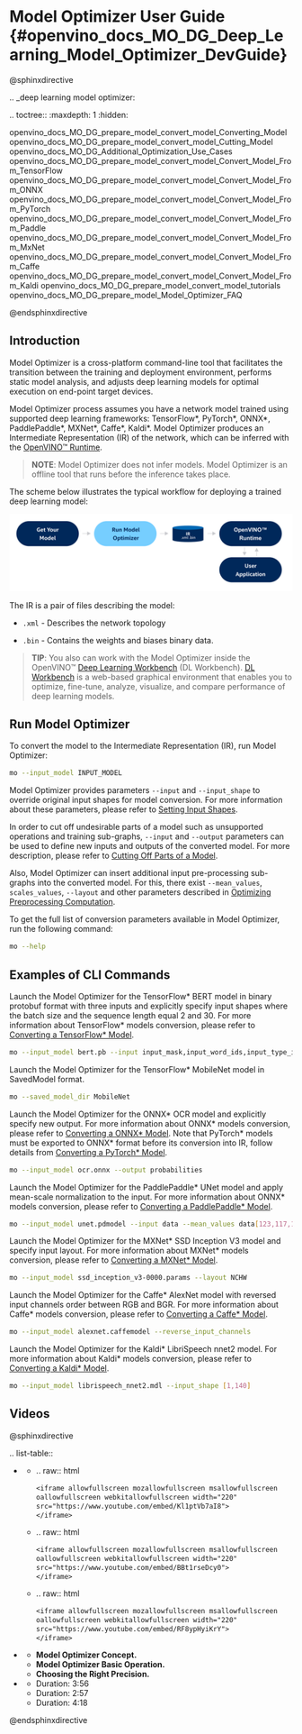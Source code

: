 # Model Optimizer User Guide {#openvino_docs_MO_DG_Deep_Learning_Model_Optimizer_DevGuide}

@sphinxdirective

.. _deep learning model optimizer:

.. toctree::
   :maxdepth: 1
   :hidden:

   openvino_docs_MO_DG_prepare_model_convert_model_Converting_Model
   openvino_docs_MO_DG_prepare_model_convert_model_Cutting_Model
   openvino_docs_MO_DG_Additional_Optimization_Use_Cases
   openvino_docs_MO_DG_prepare_model_convert_model_Convert_Model_From_TensorFlow
   openvino_docs_MO_DG_prepare_model_convert_model_Convert_Model_From_ONNX
   openvino_docs_MO_DG_prepare_model_convert_model_Convert_Model_From_PyTorch
   openvino_docs_MO_DG_prepare_model_convert_model_Convert_Model_From_Paddle
   openvino_docs_MO_DG_prepare_model_convert_model_Convert_Model_From_MxNet
   openvino_docs_MO_DG_prepare_model_convert_model_Convert_Model_From_Caffe
   openvino_docs_MO_DG_prepare_model_convert_model_Convert_Model_From_Kaldi
   openvino_docs_MO_DG_prepare_model_convert_model_tutorials
   openvino_docs_MO_DG_prepare_model_Model_Optimizer_FAQ

@endsphinxdirective

## Introduction

Model Optimizer is a cross-platform command-line tool that facilitates the transition between the training and deployment environment, performs static model analysis, and adjusts deep learning models for optimal execution on end-point target devices.

Model Optimizer process assumes you have a network model trained using supported deep learning frameworks: TensorFlow*, PyTorch*, ONNX*, PaddlePaddle*, MXNet*, Caffe*, Kaldi*. Model Optimizer produces an Intermediate Representation (IR) of the network, which can be inferred with the [OpenVINO™ Runtime](../OV_Runtime_UG/openvino_intro.md).

> **NOTE**: Model Optimizer does not infer models. Model Optimizer is an offline tool that runs before the inference takes place.

The scheme below illustrates the typical workflow for deploying a trained deep learning model:

![](img/BASIC_FLOW_MO_simplified.svg)

The IR is a pair of files describing the model:

*  <code>.xml</code> - Describes the network topology

*  <code>.bin</code> - Contains the weights and biases binary data.

> **TIP**: You also can work with the Model Optimizer inside the OpenVINO™ [Deep Learning Workbench](https://docs.openvino.ai/latest/workbench_docs_Workbench_DG_Introduction.html) (DL Workbench).
> [DL Workbench](https://docs.openvino.ai/latest/workbench_docs_Workbench_DG_Introduction.html) is a web-based graphical environment that enables you to optimize, fine-tune, analyze, visualize, and compare performance of deep learning models.

## Run Model Optimizer

To convert the model to the Intermediate Representation (IR), run Model Optimizer:

```sh
mo --input_model INPUT_MODEL
```

Model Optimizer provides parameters `--input` and `--input_shape` to override original input shapes for model conversion.
For more information about these parameters, please refer to [Setting Input Shapes](prepare_model/convert_model/Converting_Model.md).

In order to cut off undesirable parts of a model such as unsupported operations and training sub-graphs,
`--input` and `--output` parameters can be used to define new inputs and outputs of the converted model.
For more description, please refer to [Cutting Off Parts of a Model](prepare_model/convert_model/Cutting_Model.md).

Also, Model Optimizer can insert additional input pre-processing sub-graphs into the converted model.
For this, there exist `--mean_values`, `scales_values`, `--layout` and other parameters described
in [Optimizing Preprocessing Computation](prepare_model/Additional_Optimizations.md).

To get the full list of conversion parameters available in Model Optimizer, run the following command:

```sh
mo --help
```

## Examples of CLI Commands

Launch the Model Optimizer for the TensorFlow* BERT model in binary protobuf format with three inputs and explicitly specify input shapes
where the batch size and the sequence length equal 2 and 30. For more information about TensorFlow* models conversion,
please refer to [Converting a TensorFlow* Model](prepare_model/convert_model/Convert_Model_From_TensorFlow.md).

```sh
mo --input_model bert.pb --input input_mask,input_word_ids,input_type_ids --input_shape [2,30],[2,30],[2,30]
```

Launch the Model Optimizer for the TensorFlow* MobileNet model in SavedModel format.

```sh
mo --saved_model_dir MobileNet
```

Launch the Model Optimizer for the ONNX* OCR model and explicitly specify new output. For more information about ONNX* models conversion,
please refer to [Converting a ONNX* Model](prepare_model/convert_model/Convert_Model_From_ONNX.md).
Note that PyTorch* models must be exported to ONNX* format before its conversion into IR,
follow details from [Converting a PyTorch* Model](prepare_model/convert_model/Convert_Model_From_PyTorch.md).

```sh
mo --input_model ocr.onnx --output probabilities
```

Launch the Model Optimizer for the PaddlePaddle* UNet model and apply mean-scale normalization to the input.
For more information about ONNX* models conversion, please refer to
[Converting a PaddlePaddle* Model](prepare_model/convert_model/Convert_Model_From_Paddle.md).

```sh
mo --input_model unet.pdmodel --input data --mean_values data[123,117,104] --scale 255
```

Launch the Model Optimizer for the MXNet* SSD Inception V3 model and specify input layout.
For more information about MXNet* models conversion, please refer to [Converting a MXNet* Model](prepare_model/convert_model/Convert_Model_From_MxNet.md).

```sh
mo --input_model ssd_inception_v3-0000.params --layout NCHW
```

Launch the Model Optimizer for the Caffe* AlexNet model with reversed input channels order between RGB and BGR.
For more information about Caffe* models conversion, please refer to [Converting a Caffe* Model](prepare_model/convert_model/Convert_Model_From_Caffe.md).

```sh
mo --input_model alexnet.caffemodel --reverse_input_channels
```

Launch the Model Optimizer for the Kaldi* LibriSpeech nnet2 model. For more information about Kaldi* models conversion,
please refer to [Converting a Kaldi* Model](prepare_model/convert_model/Convert_Model_From_Kaldi.md).

```sh
mo --input_model librispeech_nnet2.mdl --input_shape [1,140]
```

## Videos

@sphinxdirective

.. list-table::

   * - .. raw:: html

           <iframe allowfullscreen mozallowfullscreen msallowfullscreen oallowfullscreen webkitallowfullscreen width="220"
           src="https://www.youtube.com/embed/Kl1ptVb7aI8">
           </iframe>

     - .. raw:: html

           <iframe allowfullscreen mozallowfullscreen msallowfullscreen oallowfullscreen webkitallowfullscreen width="220"
           src="https://www.youtube.com/embed/BBt1rseDcy0">
           </iframe>

     - .. raw:: html

           <iframe allowfullscreen mozallowfullscreen msallowfullscreen oallowfullscreen webkitallowfullscreen width="220"
           src="https://www.youtube.com/embed/RF8ypHyiKrY">
           </iframe>

   * - **Model Optimizer Concept.**
     - **Model Optimizer Basic Operation.**
     - **Choosing the Right Precision.**

   * - Duration: 3:56
     - Duration: 2:57
     - Duration: 4:18

@endsphinxdirective
